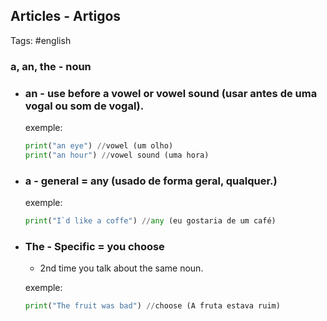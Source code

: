 ## Articles - Artigos

Tags: #english

### a, an, the - noun

- ### an - **use before a vowel or vowel sound** (usar antes de uma vogal ou som de vogal).
    
    exemple:
    ```python
    print("an eye") //vowel (um olho)       
    print("an hour") //vowel sound (uma hora)       
    ```
- ### a - **general = any** (usado de forma geral, qualquer.)
    
    exemple:
    ```python
    print("I`d like a coffe") //any (eu gostaria de um café)
    ```

- ### The - Specific = you choose
    - 2nd time you talk about the same noun.

    exemple:
    ```python
    print("The fruit was bad") //choose (A fruta estava ruim)
    ```